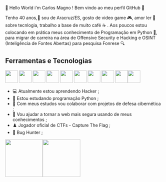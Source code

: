 👋 Hello World i'm Carlos Magno ! Bem vindo ao meu perfil GitHub 🌌

Tenho 40 anos,🌝 sou de Aracruz/ES, gosto de video game 🎮, amor ler 📕 sobre tecnlogia, trabalho a base de muito café ☕ . Aos poucos estou colocando em prática
meus conhecimento de Programação em Python 🐍, para migrar de carreira na área de Offensive Security e Hacking e OSINT (Inteligência de Fontes Abertas) para pesquisa Fonrese 🔍

## Ferramentas e Tecnologias
<img src="https://cdn.jsdelivr.net/gh/devicons/devicon/icons/python/python-original-wordmark.svg" width="40" height="40"/> <img src="https://cdn.jsdelivr.net/gh/devicons/devicon/icons/linux/linux-original.svg" width="40" height="40" /> <img src="https://cdn.jsdelivr.net/gh/devicons/devicon/icons/android/android-original-wordmark.svg" width="40" height="40"/> <img src="https://cdn.jsdelivr.net/gh/devicons/devicon/icons/html5/html5-original.svg" width="40" height="40" /> <img src="https://cdn.jsdelivr.net/gh/devicons/devicon/icons/css3/css3-original.svg" width="40" height="40"/> <img src="https://cdn.jsdelivr.net/gh/devicons/devicon/icons/javascript/javascript-original.svg" width="40" height="40" /> <img src="https://cdn.jsdelivr.net/gh/devicons/devicon/icons/raspberrypi/raspberrypi-original.svg" width="40" height="40" /> <img src="https://cdn.jsdelivr.net/gh/devicons/devicon/icons/mysql/mysql-original-wordmark.svg"  width="40" height="40" /> <img src="https://cdn.jsdelivr.net/gh/devicons/devicon/icons/bash/bash-original.svg" width="40" height="40"/><img src="https://cdn.jsdelivr.net/gh/devicons/devicon/icons/git/git-original.svg" width="40" height="40" />
                    
- 💻 Atualmente estou aprendendo Hacker ;
- 🐍 Estou estudando programação Python ;
- 👯 Com meus estudos vou  colaborar com projetos de defesa cibernética ;
- 💪 Vou ajudar a tornar a web mais segura usando de meus conhecimentos ; 
- ♟️ Jogador oficial de CTFs -  Capture The Flag ; 
- 👾 Bug Hunter  ; 

<div><a href="https://github.com/karloshacking"><img height="120em" src="https://github-readme-stats.vercel.app/api/top-langs/?username=karloshacking&layout=compact&langs_count=7&theme=dracula"/><img height="120em" src="https://github-readme-stats.vercel.app/api?username=karloshacking&show_icons=true&theme=dracula&include_all_commits=true&count_private=true"/></div>

 
          
